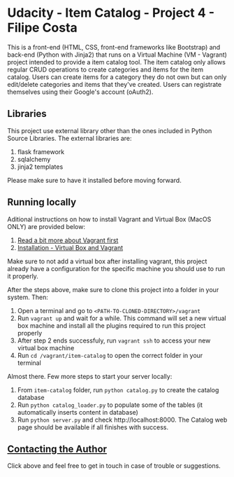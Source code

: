 Udacity - Item Catalog - Project 4 - Filipe Costa
============

This is a front-end (HTML, CSS, front-end frameworks like Bootstrap) and back-end (Python with Jinja2) that runs on a
Virtual Machine (VM - Vagrant) project intended to provide a item catalog tool.
The item catalog only allows regular CRUD operations to create categories and items for the item catalog.
Users can create items for a category they do not own but can only edit/delete categories and items that they've created.
Users can registrate themselves using their Google's account (oAuth2).

## Libraries
This project use external library other than the ones included in Python Source Libraries.
The external libraries are:
1. flask framework
2. sqlalchemy
3. jinja2 templates

Please make sure to have it installed before moving forward.

## Running locally

Aditional instructions on how to install Vagrant and Virtual Box (MacOS ONLY) are provided below:
1. [Read a bit more about Vagrant first](https://www.vagrantup.com/intro/index.html)
2. [Installation - Virtual Box and Vagrant](http://sourabhbajaj.com/mac-setup/Vagrant/README.html)

Make sure to not add a virtual box after installing vagrant, this project already have a configuration for the specific machine
you should use to run it properly.

After the steps above, make sure to clone this project into a folder in your system. Then:
1. Open a terminal and go to `<PATH-TO-CLONED-DIRECTORY>/vagrant`
2. Run `vagrant up` and wait for a while. This command will set a new virtual box machine and install all the plugins required to run this project properly
3. After step 2 ends successfuly, run `vagrant ssh` to access your new virtual box machine
4. Run `cd /vagrant/item-catalog` to open the correct folder in your terminal

Almost there. Few more steps to start your server locally:
1. From `item-catalog` folder, run `python catalog.py` to create the catalog database
2. Run `python catalog_loader.py` to populate some of the tables (it automatically inserts content in database)
3. Run `python server.py` and check http://localhost:8000. The Catalog web page should be available if all finishes with success.


## [Contacting the Author](mailto:s.costa.filipe@gmail.com)
Click above and feel free to get in touch in case of trouble or suggestions.